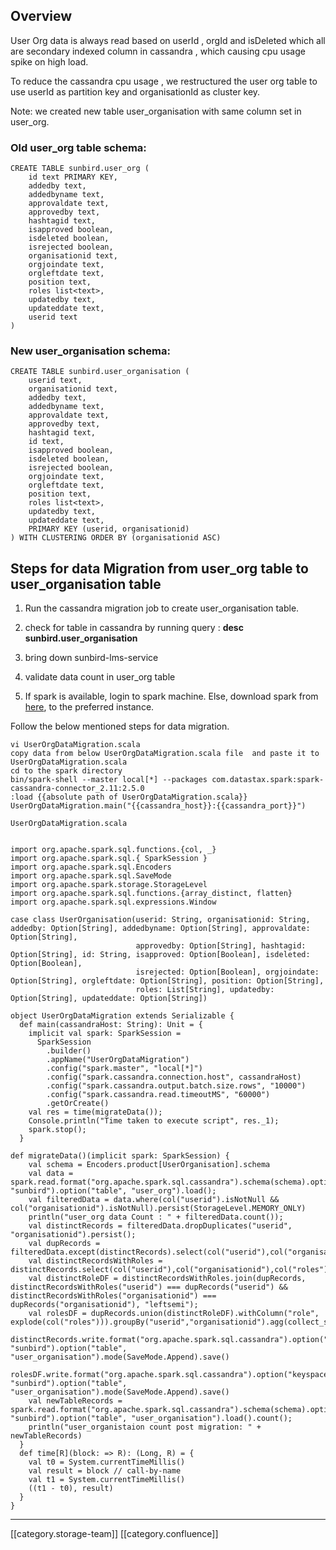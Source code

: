 
## Overview
User Org data is always read based on userId , orgId and isDeleted which all are secondary indexed column in cassandra , which causing cpu usage spike on high load.

To reduce the cassandra cpu usage , we restructured the user org table to use userId as partition key and organisationId as cluster key.

Note: we created new table user_organisation with same column set in user_org.


### Old user_org table schema:



```
CREATE TABLE sunbird.user_org (
    id text PRIMARY KEY,
    addedby text,
    addedbyname text,
    approvaldate text,
    approvedby text,
    hashtagid text,
    isapproved boolean,
    isdeleted boolean,
    isrejected boolean,
    organisationid text,
    orgjoindate text,
    orgleftdate text,
    position text,
    roles list<text>,
    updatedby text,
    updateddate text,
    userid text
)
```



### New user_organisation schema:



```
CREATE TABLE sunbird.user_organisation (
    userid text,
    organisationid text,
    addedby text,
    addedbyname text,
    approvaldate text,
    approvedby text,
    hashtagid text,
    id text,
    isapproved boolean,
    isdeleted boolean,
    isrejected boolean,
    orgjoindate text,
    orgleftdate text,
    position text,
    roles list<text>,
    updatedby text,
    updateddate text,
    PRIMARY KEY (userid, organisationid)
) WITH CLUSTERING ORDER BY (organisationid ASC)
```



## Steps for data Migration from user_org table to user_organisation table



1. Run the cassandra migration job to create user_organisation table.


1. check for table in cassandra by running query :  **desc sunbird.user_organisation** 


1. bring down sunbird-lms-service 


1. validate data count in user_org table


1. If spark is available, login to spark machine. Else, download spark from [here](https://www.apache.org/dyn/closer.lua/spark/spark-3.0.0/spark-3.0.0-bin-hadoop2.7.tgz), to the preferred instance.



Follow the below mentioned steps for data migration.




```
vi UserOrgDataMigration.scala 
copy data from below UserOrgDataMigration.scala file  and paste it to  UserOrgDataMigration.scala
cd to the spark directory
bin/spark-shell --master local[*] --packages com.datastax.spark:spark-cassandra-connector_2.11:2.5.0
:load {{absolute path of UserOrgDataMigration.scala}}
UserOrgDataMigration.main("{{cassandra_host}}:{{cassandra_port}}")
```







```
UserOrgDataMigration.scala


import org.apache.spark.sql.functions.{col, _}
import org.apache.spark.sql.{ SparkSession }
import org.apache.spark.sql.Encoders
import org.apache.spark.sql.SaveMode
import org.apache.spark.storage.StorageLevel
import org.apache.spark.sql.functions.{array_distinct, flatten}
import org.apache.spark.sql.expressions.Window

case class UserOrganisation(userid: String, organisationid: String, addedby: Option[String], addedbyname: Option[String], approvaldate: Option[String],
                            approvedby: Option[String], hashtagid: Option[String], id: String, isapproved: Option[Boolean], isdeleted: Option[Boolean],
                            isrejected: Option[Boolean], orgjoindate: Option[String], orgleftdate: Option[String], position: Option[String],
                            roles: List[String], updatedby: Option[String], updateddate: Option[String])

object UserOrgDataMigration extends Serializable {
  def main(cassandraHost: String): Unit = {
    implicit val spark: SparkSession =
      SparkSession
        .builder()
        .appName("UserOrgDataMigration")
        .config("spark.master", "local[*]")
        .config("spark.cassandra.connection.host", cassandraHost)
        .config("spark.cassandra.output.batch.size.rows", "10000")
        .config("spark.cassandra.read.timeoutMS", "60000")
        .getOrCreate()
    val res = time(migrateData());
    Console.println("Time taken to execute script", res._1);
    spark.stop();
  }

def migrateData()(implicit spark: SparkSession) {
    val schema = Encoders.product[UserOrganisation].schema
    val data = spark.read.format("org.apache.spark.sql.cassandra").schema(schema).option("keyspace", "sunbird").option("table", "user_org").load();
    val filteredData = data.where(col("userid").isNotNull && col("organisationid").isNotNull).persist(StorageLevel.MEMORY_ONLY)
    println("user_org data Count : " + filteredData.count());
    val distinctRecords = filteredData.dropDuplicates("userid", "organisationid").persist();
    val dupRecords = filteredData.except(distinctRecords).select(col("userid"),col("organisationid"),col("roles")).persist(StorageLevel.MEMORY_ONLY);
    val distinctRecordsWithRoles = distinctRecords.select(col("userid"),col("organisationid"),col("roles"));
    val distinctRoleDF = distinctRecordsWithRoles.join(dupRecords, distinctRecordsWithRoles("userid") === dupRecords("userid") && distinctRecordsWithRoles("organisationid") === dupRecords("organisationid"), "leftsemi");
    val rolesDF = dupRecords.union(distinctRoleDF).withColumn("role", explode(col("roles"))).groupBy("userid","organisationid").agg(collect_set("role").as("roles"));
    distinctRecords.write.format("org.apache.spark.sql.cassandra").option("keyspace", "sunbird").option("table", "user_organisation").mode(SaveMode.Append).save()
    rolesDF.write.format("org.apache.spark.sql.cassandra").option("keyspace", "sunbird").option("table", "user_organisation").mode(SaveMode.Append).save()
    val newTableRecords = spark.read.format("org.apache.spark.sql.cassandra").schema(schema).option("keyspace", "sunbird").option("table", "user_organisation").load().count();
    println("user_organistaion count post migration: " + newTableRecords)
  }
  def time[R](block: => R): (Long, R) = {
    val t0 = System.currentTimeMillis()
    val result = block // call-by-name
    val t1 = System.currentTimeMillis()
    ((t1 - t0), result)
  }
}
```


*****

[[category.storage-team]] 
[[category.confluence]] 
